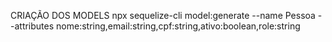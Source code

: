 CRIAÇÃO DOS MODELS
npx sequelize-cli model:generate --name Pessoa --attributes nome:string,email:string,cpf:string,ativo:boolean,role:string